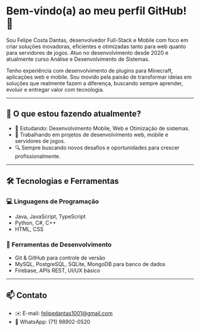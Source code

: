 
# Bem-vindo(a) ao meu perfil GitHub! 👋

Sou Felipe Costa Dantas, desenvolvedor Full-Stack e Mobile com foco em criar soluções inovadoras, eficientes e otimizadas tanto para web quanto para servidores de jogos. Atuo no desenvolvimento desde 2020 e atualmente curso Análise e Desenvolvimento de Sistemas.

Tenho experiência com desenvolvimento de plugins para Minecraft, aplicações web e mobile. Sou movido pela paixão de transformar ideias em soluções que realmente fazem a diferença, buscando sempre aprender, evoluir e entregar valor com tecnologia.

---

## 🚀 O que estou fazendo atualmente?

- 📱 Estudando: Desenvolvimento Mobile, Web e Otimização de sistemas.
- 🔧 Trabalhando em projetos de desenvolvimento web, mobile e servidores de jogos.
- 🔍 Sempre buscando novos desafios e oportunidades para crescer profissionalmente.

---

## 🛠️ Tecnologias e Ferramentas

### 💻 Linguagens de Programação

- Java, JavaScript, TypeScript
- Python, C#, C++
- HTML, CSS
  
### 🧰 Ferramentas de Desenvolvimento

- Git & GitHub para controle de versão
- MySQL, PostgreSQL, SQLite, MongoDB para banco de dados
- Firebase, APIs REST, UI/UX básico

---

## 📫 Contato

- ✉️ E-mail: felipedantas1001@gmail.com
- 📱 WhatsApp: (71) 98902-0520
